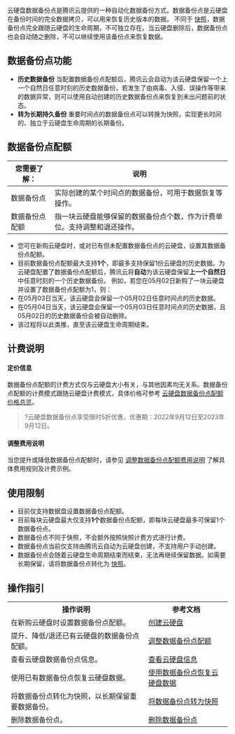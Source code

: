 
云硬盘数据备份点是腾讯云提供的一种自动化数据备份方式。数据备份点是云硬盘在备份时间的完全数据拷贝，可以用来恢复历史版本的数据。
不同于 [快照](https://intl.cloud.tencent.com/document/product/362/31638)，数据备份点完全跟随云硬盘的生命周期，不可独立存在。当云硬盘删除后，数据备份点也会自动随之删除，不可以继续使用该备份点来恢复数据。

## 数据备份点功能
- **历史数据备份**
当配置数据备份点配额后，腾讯云会自动为该云硬盘保留一个上一个自然日任意时刻的历史数据备份，若发生了由病毒、入侵、误操作等带来的数据异常，则可以使用自动创建的历史数据备份点来恢复到未出问题前的状态。
- **转为长期持久备份**
重要时间点的数据备份点可以转换为快照，实现更长时间的、独立于云硬盘生命周期的长期备份。


## 数据备份点配额[](id:quota)

| 您需要了解：| 说明|
|--|--|
|数据备份点|  实际创建的某个时间点的数据备份，可用于数据恢复等操作。|
|数据备份点配额| 指一块云硬盘能够保留的数据备份点个数，作为计费单位。支持调整和退还操作。|


- 您可在新购云硬盘时，或对已有但未配置数据备份点的云硬盘，设置其数据备份点配额。
- 目前数据备份点配额最大支持**1个**，即最多支持保留1份云硬盘的历史数据。为云硬盘配置了数据备份点配额后，腾讯云将**自动**为该云硬盘保留**上一个自然日**中任意时刻的一个历史数据备份。
例如，若您在05月02日新购了一块云硬盘并设置了数据备份点配额为1，则：
 - 在05月03日当天，该云硬盘会保留一个05月02日任意时间点的历史数据。
 - 在05月04日当天，该云硬盘会保留一个05月03日任意时间点的历史数据，且05月02日的历史数据备份会被自动删除。
 - 该过程将以此类推，直至该云硬盘生命周期结束。


## 计费说明
#### 定价信息
数据备份点配额的计费方式仅与云硬盘大小有关，与其他因素均无关系。数据备份点配额的计费模式跟随云硬盘计费模式，具体价格可参考 [云硬盘数据备份点配额价格总览](https://intl.cloud.tencent.com/document/product/362/2413)。
>?云硬盘数据备份点享受限时5折优惠，优惠期：2022年9月12日至2023年9月12日。

#### 调整费用说明
当您提升或降低数据备份点配额时，请参见 [调整数据备份点配额费用说明](https://intl.cloud.tencent.com/document/product/362/50027#description) 了解具体费用规则及计费示例。



## 使用限制[](id:restrictions)
- 目前仅支持数据盘设置数据备份点配额。
- 目前每块云硬盘最大仅支持**1个**数据备份点配额，即每块云硬盘最多可保留1个数据备份点。
- 数据备份点不同于快照，不会额外按照快照计费方式进行计费。
- 数据备份点当前仅支持由腾讯云自动为云硬盘创建，不支持用户手动创建。
- 数据备份点会随着云硬盘生命周期结束而结束，无法再继续保留数据。如需要长期保留，请将数据备份点转化为 [快照](https://intl.cloud.tencent.com/document/product/362/31638)。



## 操作指引
<table>
<tr>
<th>操作说明</th>
<th>参考文档</th>
</tr>
<tr>
<td>在新购云硬盘时设置数据备份点配额。</td>
<td><a href="https://cloud.tencent.com/document/product/362/5744">创建云硬盘<a></td>
</tr>
<tr>
<td>提升、降低/退还已有云硬盘的数据备份点配额。</td>
<td><a href="https://cloud.tencent.com/document/product/362/73666">调整数据备份点配额<a></td>
</tr>
<tr>
<td>查看云硬盘数据备份点信息。</td>
<td><a href="https://cloud.tencent.com/document/product/362/73667">查看云硬盘信息<a></td>
</tr>
<tr>
<td>使用已有数据备份点恢复云硬盘数据。</td>
<td><a href="https://cloud.tencent.com/document/product/362/73668">使用数据备份点恢复云硬盘数据<a></td>
</tr>
<tr>
<td>将数据备份点转化为快照，以长期保留重要数据备份。</td>
<td><a href="https://cloud.tencent.com/document/product/362/73669">将数据备份点转为快照<a></td>
</tr>
<tr>
<td>删除数据备份点。</td>
<td><a href="https://cloud.tencent.com/document/product/362/73670">删除数据备份点<a></td>
</tr>
</table>


